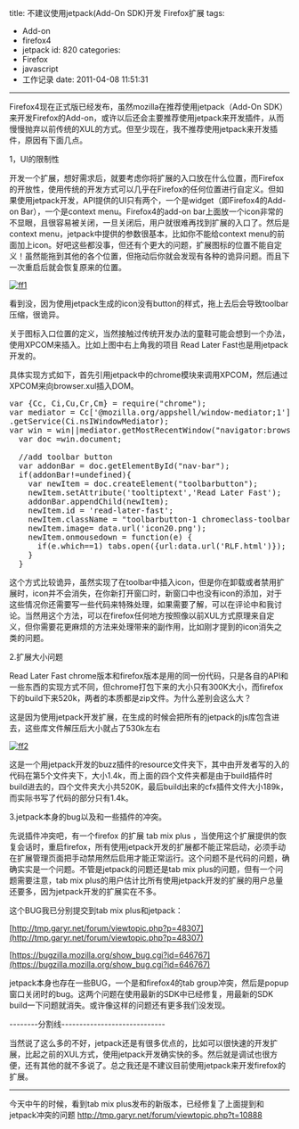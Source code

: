 title: 不建议使用jetpack(Add-On SDK)开发 Firefox扩展
tags:
  - Add-on
  - firefox4
  - jetpack
id: 820
categories:
  - Firefox
  - javascript
  - 工作记录
date: 2011-04-08 11:51:31
---

Firefox4现在正式版已经发布，虽然mozilla在推荐使用jetpack（Add-On SDK）来开发Firefox的Add-on，或许以后还会主要推荐使用jetpack来开发插件，从而慢慢抛弃以前传统的XUL的方式。但至少现在，我不推荐使用jetpack来开发插件，原因有下面几点。

1，UI的限制性

开发一个扩展，想好需求后，就要考虑你将扩展的入口放在什么位置，而Firefox的开放性，使用传统的开发方式可以几乎在Firefox的任何位置进行自定义。但如果使用jetpack开发，API提供的UI只有两个，一个是widget（即Firefox4的Add-on Bar），一个是context menu。Firefox4的add-on bar上面放一个icon非常的不显眼，且很容易被关闭，一旦关闭后，用户就很难再找到扩展的入口了。然后是context menu，jetpack中提供的参数很基本，比如你不能给context menu的前面加上icon。好吧这些都没事，但还有个更大的问题，扩展图标的位置不能自定义！虽然能拖到其他的各个位置，但拖动后你就会发现有各种的诡异问题。而且下一次重启后就会恢复原来的位置。

[![](http://blog.liuyixi.com/wp-content/uploads/2011/04/ff1.jpg "ff1")](http://blog.liuyixi.com/wp-content/uploads/2011/04/ff1.jpg)

看到没，因为使用jetpack生成的icon没有button的样式，拖上去后会导致toolbar压缩，很诡异。

关于图标入口位置的定义，当然接触过传统开发办法的童鞋可能会想到一个办法，使用XPCOM来插入。比如上图中右上角我的项目 Read Later Fast也是用jetpack开发的。

具体实现方式如下，首先引用jetpack中的chrome模块来调用XPCOM，然后通过XPCOM来向browser.xul插入DOM。
<pre lang="javascript" line="1" file="download.txt" colla="+">
var {Cc, Ci,Cu,Cr,Cm} = require("chrome");
var mediator = Cc['@mozilla.org/appshell/window-mediator;1']
.getService(Ci.nsIWindowMediator);
var win = win||mediator.getMostRecentWindow("navigator:browser");
  var doc =win.document;

  //add toolbar button
  var addonBar = doc.getElementById("nav-bar");
  if(addonBar!=undefined){
    var newItem = doc.createElement("toolbarbutton");
    newItem.setAttribute('tooltiptext','Read Later Fast');
    addonBar.appendChild(newItem);
    newItem.id = 'read-later-fast';
    newItem.className = "toolbarbutton-1 chromeclass-toolbar-additional";
    newItem.image= data.url('icon20.png');
    newItem.onmousedown = function(e) {
      if(e.which==1) tabs.open({url:data.url('RLF.html')});
    }
  }</pre>
这个方式比较诡异，虽然实现了在toolbar中插入icon，但是你在卸载或者禁用扩展时，icon并不会消失，在你新打开窗口时，新窗口中也没有icon的添加，对于这些情况你还需要写一些代码来特殊处理，如果需要了解，可以在评论中和我讨论。当然用这个方法，可以在firefox任何地方按照像以前XUL方式原理来自定义，但你需要花更麻烦的方法来处理带来的副作用，比如刚才提到的icon消失之类的问题。

2.扩展大小问题
<!--more-->
Read Later Fast chrome版本和firefox版本是用的同一份代码，只是各自的API和一些东西的实现方式不同，但chrome打包下来的大小只有300K大小，而firefox下的build下来520k，两者的本质都是zip文件。为什么差别会这么大？

这是因为使用jetpack开发扩展，在生成的时候会把所有的jetpack的js库包含进去，这些库文件解压后大小就占了530k左右

[![](http://blog.liuyixi.com/wp-content/uploads/2011/04/ff2.jpg "ff2")](http://blog.liuyixi.com/wp-content/uploads/2011/04/ff2.jpg)

这是一个用jetpack开发的buzz插件的resource文件夹下，其中由开发者写的入的代码在第5个文件夹下，大小1.4k，而上面的四个文件夹都是由于build插件时build进去的，四个文件夹大小共520K，最后build出来的cfx插件文件大小189k，而实际书写了代码的部分只有1.4k。

3.jetpack本身的bug以及和一些插件的冲突。

先说插件冲突吧，有一个firefox 的扩展 tab mix plus ，当使用这个扩展提供的恢复会话时，重启firefox，所有使用jetpack开发的扩展都不能正常启动，必须手动在扩展管理页面把手动禁用然后启用才能正常运行。这个问题不是代码的问题，确确实实是一个问题。不管是jetpack的问题还是tab mix plus的问题，但有一个问题需要注意，tab mix plus的用户估计比所有使用jetpack开发的扩展的用户总量还要多，因为jetpack开发的扩展实在不多。

这个BUG我已分别提交到tab mix plus和jetpack：

[http://tmp.garyr.net/forum/viewtopic.php?p=48307](http://tmp.garyr.net/forum/viewtopic.php?p=48307)

[https://bugzilla.mozilla.org/show_bug.cgi?id=646767](https://bugzilla.mozilla.org/show_bug.cgi?id=646767)

jetpack本身也存在一些BUG，一个是和firefox4的tab group冲突，然后是popup窗口关闭时的bug。这两个问题在使用最新的SDK中已经修复，用最新的SDK build一下问题就消失。或许像这样的问题还有更多我们没发现。

--------分割线-----------------------------

当然说了这么多的不好，jetpack还是有很多优点的，比如可以很快速的开发扩展，比起之前的XUL方式，使用jetpack开发确实快的多。然后就是调试也很方便，还有其他的就不多说了。总之我还是不建议目前使用jetpack来开发firefox的扩展。

---------------------------

今天中午的时候，看到tab mix plus发布的新版本，已经修复了上面提到和jetpack冲突的问题
http://tmp.garyr.net/forum/viewtopic.php?t=10888